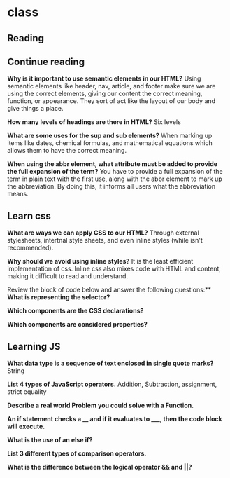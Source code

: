 # class

## Reading

## Continue reading

**Why is it important to use semantic elements in our HTML?**
Using semantic elements like header, nav, article, and footer make sure we are using the correct elements, giving our content the correct meaning, function, or appearance. They sort of act like the layout of our body and give things a place.

**How many levels of headings are there in HTML?**
Six levels

**What are some uses for the sup and sub elements?**
When marking up items like dates, chemical formulas, and mathematical equations which allows them to have the correct meaning.

**When using the abbr element, what attribute must be added to provide the full expansion of the term?**
You have to provide a full expansion of the term in plain text with the first use, along with the abbr element to mark up the abbreviation. By doing this, it informs all users what the abbreviation means.

## Learn css

**What are ways we can apply CSS to our HTML?**
Through external stylesheets, intertnal style sheets, and even inline styles (while isn't recommended).

**Why should we avoid using inline styles?**
It is the least efficient implementation of css. Inline css also mixes code with HTML and content, making it difficult to read and understand.

Review the block of code below and answer the following questions:**
**What is representing the selector?**

**Which components are the CSS declarations?**

**Which components are considered properties?**

## Learning JS

**What data type is a sequence of text enclosed in single quote marks?**
String

**List 4 types of JavaScript operators.**
Addition, Subtraction, assignment, strict equality

**Describe a real world Problem you could solve with a Function.**

**An if statement checks a __ and if it evaluates to ___, then the code block will execute.**

**What is the use of an else if?**

**List 3 different types of comparison operators.**

**What is the difference between the logical operator && and ||?**
